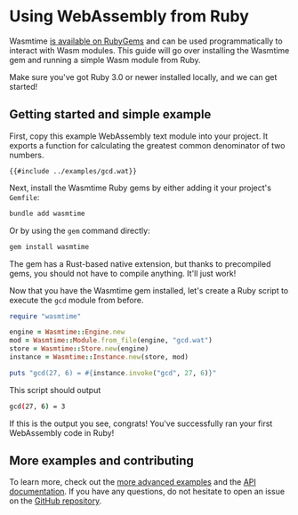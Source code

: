 # Using WebAssembly from Ruby

Wasmtime [is available on RubyGems](https://rubygems.org/gems/wasmtime) and can
be used programmatically to interact with Wasm modules. This guide will go over
installing the Wasmtime gem and running a simple Wasm module from Ruby.

Make sure you've got Ruby 3.0 or newer installed locally, and we can get
started!

## Getting started and simple example

First, copy this example WebAssembly text module into your project. It exports
a function for calculating the greatest common denominator of two numbers.

```wat
{{#include ../examples/gcd.wat}}
```

Next, install the Wasmtime Ruby gems by either adding it your project's
`Gemfile`:

```bash
bundle add wasmtime
```

Or by using the `gem` command directly:

```bash
gem install wasmtime
```

The gem has a Rust-based native extension, but thanks to precompiled gems, you
should not have to compile anything. It'll just work!

Now that you have the Wasmtime gem installed, let's create a Ruby script to
execute the `gcd` module from before.

```ruby
require "wasmtime"

engine = Wasmtime::Engine.new
mod = Wasmtime::Module.from_file(engine, "gcd.wat")
store = Wasmtime::Store.new(engine)
instance = Wasmtime::Instance.new(store, mod)

puts "gcd(27, 6) = #{instance.invoke("gcd", 27, 6)}"
```

This script should output

```bash
gcd(27, 6) = 3
```

If this is the output you see, congrats! You've successfully ran your first
WebAssembly code in Ruby!

## More examples and contributing

To learn more, check out the [more advanced examples](https://github.com/bytecodealliance/wasmtime-rb/tree/main/examples)
and the [API documentation](https://bytecodealliance.github.io/wasmtime-rb/latest/).
If you have any questions, do not hesitate to open an issue on the
[GitHub repository](https://github.com/bytecodealliance/wasmtime-rb).
